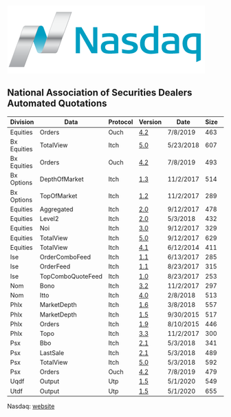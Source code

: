 [![Nasdaq](https://github.com/Open-Markets-Initiative/Directory/blob/master/Images/Nasdaq.png)](https://www.nasdaq.com)


## National Association of Securities Dealers Automated Quotations

| Division | Data | Protocol | Version | Date | Size | Testing | Specification |
| --- | --- | --- | --- | --- | --- | --- | --- |
|  Equities | Orders | Ouch | [4.2][Nasdaq.Equities.Orders.Ouch.v4.2.Structs] | 7/8/2019 | 463 | Untested | [url][Nasdaq.Equities.Orders.Ouch.v4.2.Url] - [pdf][Nasdaq.Equities.Orders.Ouch.v4.2.Pdf] |
| Bx Equities | TotalView | Itch | [5.0][Nasdaq.Bx.Equities.TotalView.Itch.v5.0.Structs] | 5/23/2018 | 607 | Untested | [url][Nasdaq.Bx.Equities.TotalView.Itch.v5.0.Url] - [pdf][Nasdaq.Bx.Equities.TotalView.Itch.v5.0.Pdf] |
| Bx Equities | Orders | Ouch | [4.2][Nasdaq.Bx.Equities.Orders.Ouch.v4.2.Structs] | 7/8/2019 | 493 | Untested | [url][Nasdaq.Bx.Equities.Orders.Ouch.v4.2.Url] - [pdf][Nasdaq.Bx.Equities.Orders.Ouch.v4.2.Pdf] |
| Bx Options | DepthOfMarket | Itch | [1.3][Nasdaq.Bx.Options.DepthOfMarket.Itch.v1.3.Structs] | 11/2/2017 | 514 | Untested | [url][Nasdaq.Bx.Options.DepthOfMarket.Itch.v1.3.Url] - [pdf][Nasdaq.Bx.Options.DepthOfMarket.Itch.v1.3.Pdf] |
| Bx Options | TopOfMarket | Itch | [1.2][Nasdaq.Bx.Options.TopOfMarket.Itch.v1.2.Structs] | 11/2/2017 | 289 | Untested | [url][Nasdaq.Bx.Options.TopOfMarket.Itch.v1.2.Url] - [pdf][Nasdaq.Bx.Options.TopOfMarket.Itch.v1.2.Pdf] |
| Equities | Aggregated | Itch | [2.0][Nasdaq.Equities.Aggregated.Itch.v2.0.Structs] | 9/12/2017 | 478 | Untested | [url][Nasdaq.Equities.Aggregated.Itch.v2.0.Url] - [pdf][Nasdaq.Equities.Aggregated.Itch.v2.0.Pdf] |
| Equities | Level2 | Itch | [2.0][Nasdaq.Equities.Level2.Itch.v2.0.Structs] | 5/3/2018 | 432 | Untested | [url][Nasdaq.Equities.Level2.Itch.v2.0.Url] - [pdf][Nasdaq.Equities.Level2.Itch.v2.0.Pdf] |
| Equities | Noi | Itch | [3.0][Nasdaq.Equities.Noi.Itch.v3.0.Structs] | 9/12/2017 | 329 | Untested | [url][Nasdaq.Equities.Noi.Itch.v3.0.Url] - [pdf][Nasdaq.Equities.Noi.Itch.v3.0.Pdf] |
| Equities | TotalView | Itch | [5.0][Nasdaq.Equities.TotalView.Itch.v5.0.Structs] | 9/12/2017 | 629 | Untested | [url][Nasdaq.Equities.TotalView.Itch.v5.0.Url] - [pdf][Nasdaq.Equities.TotalView.Itch.v5.0.Pdf] |
| Equities | TotalView | Itch | [4.1][Nasdaq.Equities.TotalView.Itch.v4.1.Structs] | 6/12/2014 | 411 | Untested | [url][Nasdaq.Equities.TotalView.Itch.v4.1.Url] - [pdf][Nasdaq.Equities.TotalView.Itch.v4.1.Pdf] |
| Ise | OrderComboFeed | Itch | [1.1][Nasdaq.Ise.OrderComboFeed.Itch.v1.1.Structs] | 6/13/2017 | 285 | Verified | [url][Nasdaq.Ise.OrderComboFeed.Itch.v1.1.Url] - [pdf][Nasdaq.Ise.OrderComboFeed.Itch.v1.1.Pdf] |
| Ise | OrderFeed | Itch | [1.1][Nasdaq.Ise.OrderFeed.Itch.v1.1.Structs] | 8/23/2017 | 315 | Untested | [url][Nasdaq.Ise.OrderFeed.Itch.v1.1.Url] - [pdf][Nasdaq.Ise.OrderFeed.Itch.v1.1.Pdf] |
| Ise | TopComboQuoteFeed | Itch | [1.0][Nasdaq.Ise.TopComboQuoteFeed.Itch.v1.0.Structs] | 8/23/2017 | 253 | Verified | [url][Nasdaq.Ise.TopComboQuoteFeed.Itch.v1.0.Url] - [pdf][Nasdaq.Ise.TopComboQuoteFeed.Itch.v1.0.Pdf] |
| Nom | Bono | Itch | [3.2][Nasdaq.Nom.Bono.Itch.v3.2.Structs] | 11/2/2017 | 297 | Untested | [url][Nasdaq.Nom.Bono.Itch.v3.2.Url] - [pdf][Nasdaq.Nom.Bono.Itch.v3.2.Pdf] |
| Nom | Itto | Itch | [4.0][Nasdaq.Nom.Itto.Itch.v4.0.Structs] | 2/8/2018 | 513 | Untested | [url][Nasdaq.Nom.Itto.Itch.v4.0.Url] - [pdf][Nasdaq.Nom.Itto.Itch.v4.0.Pdf] |
| Phlx | MarketDepth | Itch | [1.6][Nasdaq.Phlx.MarketDepth.Itch.v1.6.Structs] | 3/8/2018 | 557 | Untested | [url][Nasdaq.Phlx.MarketDepth.Itch.v1.6.Url] - [pdf][Nasdaq.Phlx.MarketDepth.Itch.v1.6.Pdf] |
| Phlx | MarketDepth | Itch | [1.5][Nasdaq.Phlx.MarketDepth.Itch.v1.5.Structs] | 9/30/2015 | 517 | Untested | [url][Nasdaq.Phlx.MarketDepth.Itch.v1.5.Url] - [pdf][Nasdaq.Phlx.MarketDepth.Itch.v1.5.Pdf] |
| Phlx | Orders | Itch | [1.9][Nasdaq.Phlx.Orders.Itch.v1.9.Structs] | 8/10/2015 | 446 | Untested | [url][Nasdaq.Phlx.Orders.Itch.v1.9.Url] - [pdf][Nasdaq.Phlx.Orders.Itch.v1.9.Pdf] |
| Phlx | Topo | Itch | [3.3][Nasdaq.Phlx.Topo.Itch.v3.3.Structs] | 11/2/2017 | 300 | Untested | [url][Nasdaq.Phlx.Topo.Itch.v3.3.Url] - [pdf][Nasdaq.Phlx.Topo.Itch.v3.3.Pdf] |
| Psx | Bbo | Itch | [2.1][Nasdaq.Psx.Bbo.Itch.v2.1.Structs] | 5/3/2018 | 341 | Untested | [url][Nasdaq.Psx.Bbo.Itch.v2.1.Url] - [pdf][Nasdaq.Psx.Bbo.Itch.v2.1.Pdf] |
| Psx | LastSale | Itch | [2.1][Nasdaq.Psx.LastSale.Itch.v2.1.Structs] | 5/3/2018 | 489 | Untested | [url][Nasdaq.Psx.LastSale.Itch.v2.1.Url] - [pdf][Nasdaq.Psx.LastSale.Itch.v2.1.Pdf] |
| Psx | TotalView | Itch | [5.0][Nasdaq.Psx.TotalView.Itch.v5.0.Structs] | 5/3/2018 | 592 | Untested | [url][Nasdaq.Psx.TotalView.Itch.v5.0.Url] - [pdf][Nasdaq.Psx.TotalView.Itch.v5.0.Pdf] |
| Psx | Orders | Ouch | [4.2][Nasdaq.Psx.Orders.Ouch.v4.2.Structs] | 7/8/2019 | 479 | Untested | [url][Nasdaq.Psx.Orders.Ouch.v4.2.Url] - [pdf][Nasdaq.Psx.Orders.Ouch.v4.2.Pdf] |
| Uqdf | Output | Utp | [1.5][Nasdaq.Uqdf.Output.Utp.v1.5.Structs] | 5/1/2020 | 549 | Verified | [url][Nasdaq.Uqdf.Output.Utp.v1.5.Url] - [pdf][Nasdaq.Uqdf.Output.Utp.v1.5.Pdf] |
| Utdf | Output | Utp | [1.5][Nasdaq.Utdf.Output.Utp.v1.5.Structs] | 5/1/2020 | 655 | Untested | [url][Nasdaq.Utdf.Output.Utp.v1.5.Url] - [pdf][Nasdaq.Utdf.Output.Utp.v1.5.Pdf] |


Nasdaq: [website](https://www.nasdaq.com "Go to National Association of Securities Dealers Automated Quotations")


[Nasdaq.Bx.Equities.TotalView.Itch.v5.0.Structs]: https://github.com/Open-Markets-Initiative/CSharp.Packed.Structs/blob/master/Nasdaq/Nasdaq.Bx.Equities.TotalView.Itch.v5.0.cs "Nasdaq Bx Equities TotalView Itch v5.0 C# Parsers Source File"
[Nasdaq.Bx.Equities.TotalView.Itch.v5.0.Url]: http://www.nasdaqtrader.com/Trader.aspx?id=dpspecs "Specification url"
[Nasdaq.Bx.Equities.TotalView.Itch.v5.0.Pdf]: https://github.com/Open-Markets-Initiative/Directory/blob/master/Specifications/Nasdaq/Nasdaq.Bx.Equities.TotalView.Itch.v5.0.pdf "National Association of Securities Dealers Automated Quotations 5.0 Pdf"
[Nasdaq.Bx.Equities.Orders.Ouch.v4.2.Structs]: https://github.com/Open-Markets-Initiative/CSharp.Packed.Structs/blob/master/Nasdaq/Nasdaq.Bx.Equities.Orders.Ouch.v4.2.cs "Nasdaq Bx Equities Orders Ouch v4.2 C# Parsers Source File"
[Nasdaq.Bx.Equities.Orders.Ouch.v4.2.Url]: https://nasdaqtrader.com/Trader.aspx?id=TradingSpecs "Specification url"
[Nasdaq.Bx.Equities.Orders.Ouch.v4.2.Pdf]: https://github.com/Open-Markets-Initiative/Directory/blob/master/Specifications/Nasdaq/Nasdaq.Bx.Equities.Orders.Ouch.v4.2.pdf "National Association of Securities Dealers Automated Quotations 4.2 Pdf"
[Nasdaq.Bx.Options.TopOfMarket.Itch.v1.2.Structs]: https://github.com/Open-Markets-Initiative/CSharp.Packed.Structs/blob/master/Nasdaq/Nasdaq.Bx.Options.TopOfMarket.Itch.v1.2.cs "Nasdaq Bx Options TopOfMarket Itch v1.2 C# Parsers Source File"
[Nasdaq.Bx.Options.TopOfMarket.Itch.v1.2.Url]: http://www.nasdaqtrader.com/Trader.aspx?id=dpspecs "Specification url"
[Nasdaq.Bx.Options.TopOfMarket.Itch.v1.2.Pdf]: https://github.com/Open-Markets-Initiative/Directory/blob/master/Specifications/Nasdaq/Nasdaq.Bx.Options.TopOfMarket.Itch.v1.2.pdf "National Association of Securities Dealers Automated Quotations 1.2 Pdf"
[Nasdaq.Bx.Options.DepthOfMarket.Itch.v1.3.Structs]: https://github.com/Open-Markets-Initiative/CSharp.Packed.Structs/blob/master/Nasdaq/Nasdaq.Bx.Options.DepthOfMarket.Itch.v1.3.cs "Nasdaq Bx Options DepthOfMarket Itch v1.3 C# Parsers Source File"
[Nasdaq.Bx.Options.DepthOfMarket.Itch.v1.3.Url]: http://www.nasdaqtrader.com/Trader.aspx?id=dpspecs "Specification url"
[Nasdaq.Bx.Options.DepthOfMarket.Itch.v1.3.Pdf]: https://github.com/Open-Markets-Initiative/Directory/blob/master/Specifications/Nasdaq/Nasdaq.Bx.Options.DepthOfMarket.Itch.v1.3.pdf "National Association of Securities Dealers Automated Quotations 1.3 Pdf"
[Nasdaq.Ise.OrderComboFeed.Itch.v1.1.Structs]: https://github.com/Open-Markets-Initiative/CSharp.Packed.Structs/blob/master/Nasdaq/Nasdaq.Ise.OrderComboFeed.Itch.v1.1.cs "Nasdaq Ise OrderComboFeed Itch v1.1 C# Parsers Source File"
[Nasdaq.Ise.OrderComboFeed.Itch.v1.1.Url]: https://business.nasdaq.com/trade/US-Options/Technical-Specifications.html "Specification url"
[Nasdaq.Ise.OrderComboFeed.Itch.v1.1.Pdf]: https://github.com/Open-Markets-Initiative/Directory/blob/master/Specifications/Nasdaq/Nasdaq.Ise.OrderComboFeed.Itch.v1.1.pdf "National Association of Securities Dealers Automated Quotations 1.1 Pdf"
[Nasdaq.Ise.OrderFeed.Itch.v1.1.Structs]: https://github.com/Open-Markets-Initiative/CSharp.Packed.Structs/blob/master/Nasdaq/Nasdaq.Ise.OrderFeed.Itch.v1.1.cs "Nasdaq Ise OrderFeed Itch v1.1 C# Parsers Source File"
[Nasdaq.Ise.OrderFeed.Itch.v1.1.Url]: https://business.nasdaq.com/trade/US-Options/Technical-Specifications.html "Specification url"
[Nasdaq.Ise.OrderFeed.Itch.v1.1.Pdf]: https://github.com/Open-Markets-Initiative/Directory/blob/master/Specifications/Nasdaq/Nasdaq.Ise.OrderFeed.Itch.v1.1.pdf "National Association of Securities Dealers Automated Quotations 1.1 Pdf"
[Nasdaq.Ise.TopComboQuoteFeed.Itch.v1.0.Structs]: https://github.com/Open-Markets-Initiative/CSharp.Packed.Structs/blob/master/Nasdaq/Nasdaq.Ise.TopComboQuoteFeed.Itch.v1.0.cs "Nasdaq Ise TopComboQuoteFeed Itch v1.0 C# Parsers Source File"
[Nasdaq.Ise.TopComboQuoteFeed.Itch.v1.0.Url]: https://business.nasdaq.com/trade/US-Options/Technical-Specifications.html "Specification url"
[Nasdaq.Ise.TopComboQuoteFeed.Itch.v1.0.Pdf]: https://github.com/Open-Markets-Initiative/Directory/blob/master/Specifications/Nasdaq/Nasdaq.Ise.TopComboQuoteFeed.Itch.v1.0.pdf "National Association of Securities Dealers Automated Quotations 1.0 Pdf"
[Nasdaq.Nom.Bono.Itch.v3.2.Structs]: https://github.com/Open-Markets-Initiative/CSharp.Packed.Structs/blob/master/Nasdaq/Nasdaq.Nom.Bono.Itch.v3.2.cs "Nasdaq Nom Bono Itch v3.2 C# Parsers Source File"
[Nasdaq.Nom.Bono.Itch.v3.2.Url]: http://www.nasdaqtrader.com/Trader.aspx?id=DPSpecs#options_q "Specification url"
[Nasdaq.Nom.Bono.Itch.v3.2.Pdf]: https://github.com/Open-Markets-Initiative/Directory/blob/master/Specifications/Nasdaq/Nasdaq.Nom.Bono.Itch.v3.2.pdf "National Association of Securities Dealers Automated Quotations 3.2 Pdf"
[Nasdaq.Nom.Itto.Itch.v4.0.Structs]: https://github.com/Open-Markets-Initiative/CSharp.Packed.Structs/blob/master/Nasdaq/Nasdaq.Nom.Itto.Itch.v4.0.cs "Nasdaq Nom Itto Itch v4.0 C# Parsers Source File"
[Nasdaq.Nom.Itto.Itch.v4.0.Url]: https://business.nasdaq.com/trade/US-Options/Technical-Specifications.html "Specification url"
[Nasdaq.Nom.Itto.Itch.v4.0.Pdf]: https://github.com/Open-Markets-Initiative/Directory/blob/master/Specifications/Nasdaq/Nasdaq.Nom.Itto.Itch.v4.0.pdf "National Association of Securities Dealers Automated Quotations 4.0 Pdf"
[Nasdaq.Phlx.MarketDepth.Itch.v1.5.Structs]: https://github.com/Open-Markets-Initiative/CSharp.Packed.Structs/blob/master/Nasdaq/Nasdaq.Phlx.MarketDepth.Itch.v1.5.cs "Nasdaq Phlx MarketDepth Itch v1.5 C# Parsers Source File"
[Nasdaq.Phlx.MarketDepth.Itch.v1.5.Url]: http://www.phlx.com/Trader.aspx?id=DPSpecs#options_x "Specification url"
[Nasdaq.Phlx.MarketDepth.Itch.v1.5.Pdf]: https://github.com/Open-Markets-Initiative/Directory/blob/master/Specifications/Nasdaq/Nasdaq.Phlx.MarketDepth.Itch.v1.5.pdf "National Association of Securities Dealers Automated Quotations 1.5 Pdf"
[Nasdaq.Phlx.MarketDepth.Itch.v1.6.Structs]: https://github.com/Open-Markets-Initiative/CSharp.Packed.Structs/blob/master/Nasdaq/Nasdaq.Phlx.MarketDepth.Itch.v1.6.cs "Nasdaq Phlx MarketDepth Itch v1.6 C# Parsers Source File"
[Nasdaq.Phlx.MarketDepth.Itch.v1.6.Url]: http://www.phlx.com/Trader.aspx?id=DPSpecs#options_x "Specification url"
[Nasdaq.Phlx.MarketDepth.Itch.v1.6.Pdf]: https://github.com/Open-Markets-Initiative/Directory/blob/master/Specifications/Nasdaq/Nasdaq.Phlx.MarketDepth.Itch.v1.6.pdf "National Association of Securities Dealers Automated Quotations 1.6 Pdf"
[Nasdaq.Phlx.Orders.Itch.v1.9.Structs]: https://github.com/Open-Markets-Initiative/CSharp.Packed.Structs/blob/master/Nasdaq/Nasdaq.Phlx.Orders.Itch.v1.9.cs "Nasdaq Phlx Orders Itch v1.9 C# Parsers Source File"
[Nasdaq.Phlx.Orders.Itch.v1.9.Url]: http://www.phlx.com/Trader.aspx?id=DPSpecs#options_x "Specification url"
[Nasdaq.Phlx.Orders.Itch.v1.9.Pdf]: https://github.com/Open-Markets-Initiative/Directory/blob/master/Specifications/Nasdaq/Nasdaq.Phlx.Orders.Itch.v1.9.pdf "National Association of Securities Dealers Automated Quotations 1.9 Pdf"
[Nasdaq.Phlx.Topo.Itch.v3.3.Structs]: https://github.com/Open-Markets-Initiative/CSharp.Packed.Structs/blob/master/Nasdaq/Nasdaq.Phlx.Topo.Itch.v3.3.cs "Nasdaq Phlx Topo Itch v3.3 C# Parsers Source File"
[Nasdaq.Phlx.Topo.Itch.v3.3.Url]: http://www.phlx.com/Trader.aspx?id=DPSpecs_USDerivatives#topo "Specification url"
[Nasdaq.Phlx.Topo.Itch.v3.3.Pdf]: https://github.com/Open-Markets-Initiative/Directory/blob/master/Specifications/Nasdaq/Nasdaq.Phlx.Topo.Itch.v3.3.pdf "National Association of Securities Dealers Automated Quotations 3.3 Pdf"
[Nasdaq.Psx.LastSale.Itch.v2.1.Structs]: https://github.com/Open-Markets-Initiative/CSharp.Packed.Structs/blob/master/Nasdaq/Nasdaq.Psx.LastSale.Itch.v2.1.cs "Nasdaq Psx LastSale Itch v2.1 C# Parsers Source File"
[Nasdaq.Psx.LastSale.Itch.v2.1.Url]: http://www.nasdaqtrader.com/content/technicalsupport/specifications/dataproducts/PLSSpecification2.1.pdf "Specification url"
[Nasdaq.Psx.LastSale.Itch.v2.1.Pdf]: https://github.com/Open-Markets-Initiative/Directory/blob/master/Specifications/Nasdaq/Nasdaq.Psx.LastSale.Itch.v2.1.pdf "National Association of Securities Dealers Automated Quotations 2.1 Pdf"
[Nasdaq.Psx.TotalView.Itch.v5.0.Structs]: https://github.com/Open-Markets-Initiative/CSharp.Packed.Structs/blob/master/Nasdaq/Nasdaq.Psx.TotalView.Itch.v5.0.cs "Nasdaq Psx TotalView Itch v5.0 C# Parsers Source File"
[Nasdaq.Psx.TotalView.Itch.v5.0.Url]: http://www.nasdaqtrader.com/content/technicalsupport/specifications/dataproducts/PSXTVITCHSpecification.pdf "Specification url"
[Nasdaq.Psx.TotalView.Itch.v5.0.Pdf]: https://github.com/Open-Markets-Initiative/Directory/blob/master/Specifications/Nasdaq/Nasdaq.Psx.TotalView.Itch.v5.0.pdf "National Association of Securities Dealers Automated Quotations 5.0 Pdf"
[Nasdaq.Psx.Bbo.Itch.v2.1.Structs]: https://github.com/Open-Markets-Initiative/CSharp.Packed.Structs/blob/master/Nasdaq/Nasdaq.Psx.Bbo.Itch.v2.1.cs "Nasdaq Psx Bbo Itch v2.1 C# Parsers Source File"
[Nasdaq.Psx.Bbo.Itch.v2.1.Url]: http://nasdaqtrader.com/content/technicalsupport/specifications/dataproducts/PSXbboSpecification2.1.pdf "Specification url"
[Nasdaq.Psx.Bbo.Itch.v2.1.Pdf]: https://github.com/Open-Markets-Initiative/Directory/blob/master/Specifications/Nasdaq/Nasdaq.Psx.Bbo.Itch.v2.1.pdf "National Association of Securities Dealers Automated Quotations 2.1 Pdf"
[Nasdaq.Psx.Orders.Ouch.v4.2.Structs]: https://github.com/Open-Markets-Initiative/CSharp.Packed.Structs/blob/master/Nasdaq/Nasdaq.Psx.Orders.Ouch.v4.2.cs "Nasdaq Psx Orders Ouch v4.2 C# Parsers Source File"
[Nasdaq.Psx.Orders.Ouch.v4.2.Url]: https://nasdaqtrader.com/Trader.aspx?id=TradingSpecs "Specification url"
[Nasdaq.Psx.Orders.Ouch.v4.2.Pdf]: https://github.com/Open-Markets-Initiative/Directory/blob/master/Specifications/Nasdaq/Nasdaq.Psx.Orders.Ouch.v4.2.pdf "National Association of Securities Dealers Automated Quotations 4.2 Pdf"
[Nasdaq.Equities.Aggregated.Itch.v2.0.Structs]: https://github.com/Open-Markets-Initiative/CSharp.Packed.Structs/blob/master/Nasdaq/Nasdaq.Equities.Aggregated.Itch.v2.0.cs "Nasdaq Equities Aggregated Itch v2.0 C# Parsers Source File"
[Nasdaq.Equities.Aggregated.Itch.v2.0.Url]: http://www.nasdaqtrader.com/Trader.aspx?id=dpspecs "Specification url"
[Nasdaq.Equities.Aggregated.Itch.v2.0.Pdf]: https://github.com/Open-Markets-Initiative/Directory/blob/master/Specifications/Nasdaq/Nasdaq.Equities.Aggregated.Itch.v2.0.pdf "National Association of Securities Dealers Automated Quotations 2.0 Pdf"
[Nasdaq.Equities.Level2.Itch.v2.0.Structs]: https://github.com/Open-Markets-Initiative/CSharp.Packed.Structs/blob/master/Nasdaq/Nasdaq.Equities.Level2.Itch.v2.0.cs "Nasdaq Equities Level2 Itch v2.0 C# Parsers Source File"
[Nasdaq.Equities.Level2.Itch.v2.0.Url]: http://www.nasdaqtrader.com/Trader.aspx?id=DPSpecs_USEquities "Specification url"
[Nasdaq.Equities.Level2.Itch.v2.0.Pdf]: https://github.com/Open-Markets-Initiative/Directory/blob/master/Specifications/Nasdaq/Nasdaq.Equities.Level2.Itch.v2.0.pdf "National Association of Securities Dealers Automated Quotations 2.0 Pdf"
[Nasdaq.Equities.Noi.Itch.v3.0.Structs]: https://github.com/Open-Markets-Initiative/CSharp.Packed.Structs/blob/master/Nasdaq/Nasdaq.Equities.Noi.Itch.v3.0.cs "Nasdaq Equities Noi Itch v3.0 C# Parsers Source File"
[Nasdaq.Equities.Noi.Itch.v3.0.Url]: http://www.nasdaqtrader.com/Trader.aspx?id=DPSpecs_USEquities "Specification url"
[Nasdaq.Equities.Noi.Itch.v3.0.Pdf]: https://github.com/Open-Markets-Initiative/Directory/blob/master/Specifications/Nasdaq/Nasdaq.Equities.NoiView.Itch.v3.0.pdf "National Association of Securities Dealers Automated Quotations 3.0 Pdf"
[Nasdaq.Equities.Orders.Ouch.v4.2.Structs]: https://github.com/Open-Markets-Initiative/CSharp.Packed.Structs/blob/master/Nasdaq/Nasdaq.Equities.Orders.Ouch.v4.2.cs "Nasdaq Equities Orders Ouch v4.2 C# Parsers Source File"
[Nasdaq.Equities.Orders.Ouch.v4.2.Url]: https://nasdaqtrader.com/Trader.aspx?id=TradingSpecs "Specification url"
[Nasdaq.Equities.Orders.Ouch.v4.2.Pdf]: https://github.com/Open-Markets-Initiative/Directory/blob/master/Specifications/Nasdaq/Nasdaq.Equities.Orders.Ouch.v4.2.pdf "National Association of Securities Dealers Automated Quotations 4.2 Pdf"
[Nasdaq.Equities.TotalView.Itch.v4.1.Structs]: https://github.com/Open-Markets-Initiative/CSharp.Packed.Structs/blob/master/Nasdaq/Nasdaq.Equities.TotalView.Itch.v4.1.cs "Nasdaq Equities TotalView Itch v4.1 C# Parsers Source File"
[Nasdaq.Equities.TotalView.Itch.v4.1.Url]: http://www.nasdaqtrader.com/Trader.aspx?id=dpspecs "Specification url"
[Nasdaq.Equities.TotalView.Itch.v4.1.Pdf]: https://github.com/Open-Markets-Initiative/Directory/blob/master/Specifications/Nasdaq/Nasdaq.Equities.TotalView.Itch.v4.1.pdf "National Association of Securities Dealers Automated Quotations 4.1 Pdf"
[Nasdaq.Equities.TotalView.Itch.v5.0.Structs]: https://github.com/Open-Markets-Initiative/CSharp.Packed.Structs/blob/master/Nasdaq/Nasdaq.Equities.TotalView.Itch.v5.0.cs "Nasdaq Equities TotalView Itch v5.0 C# Parsers Source File"
[Nasdaq.Equities.TotalView.Itch.v5.0.Url]: http://www.nasdaqtrader.com/Trader.aspx?id=dpspecs "Specification url"
[Nasdaq.Equities.TotalView.Itch.v5.0.Pdf]: https://github.com/Open-Markets-Initiative/Directory/blob/master/Specifications/Nasdaq/Nasdaq.Equities.TotalView.Itch.v5.0.pdf "National Association of Securities Dealers Automated Quotations 5.0 Pdf"
[Nasdaq.Uqdf.Output.Utp.v1.5.Structs]: https://github.com/Open-Markets-Initiative/CSharp.Packed.Structs/blob/master/Nasdaq/Nasdaq.Uqdf.Output.Utp.v1.5.cs "Nasdaq Uqdf Output Utp v1.5 C# Parsers Source File"
[Nasdaq.Uqdf.Output.Utp.v1.5.Url]: http://www.utpplan.com/technical "Specification url"
[Nasdaq.Uqdf.Output.Utp.v1.5.Pdf]: https://github.com/Open-Markets-Initiative/Directory/blob/master/Specifications/Nasdaq/Nasdaq.Utp.Output.v1.5.pdf "National Association of Securities Dealers Automated Quotations 1.5 Pdf"
[Nasdaq.Utdf.Output.Utp.v1.5.Structs]: https://github.com/Open-Markets-Initiative/CSharp.Packed.Structs/blob/master/Nasdaq/Nasdaq.Utdf.Output.Utp.v1.5.cs "Nasdaq Utdf Output Utp v1.5 C# Parsers Source File"
[Nasdaq.Utdf.Output.Utp.v1.5.Url]: http://www.utpplan.com/technical "Specification url"
[Nasdaq.Utdf.Output.Utp.v1.5.Pdf]: https://github.com/Open-Markets-Initiative/Directory/blob/master/Specifications/Nasdaq/Nasdaq.Utp.Output.v1.5.pdf "National Association of Securities Dealers Automated Quotations 1.5 Pdf"
